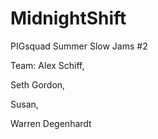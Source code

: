 # MidnightShift
PIGsquad Summer Slow Jams #2

Team:
Alex Schiff,

Seth Gordon,

Susan,

Warren Degenhardt
